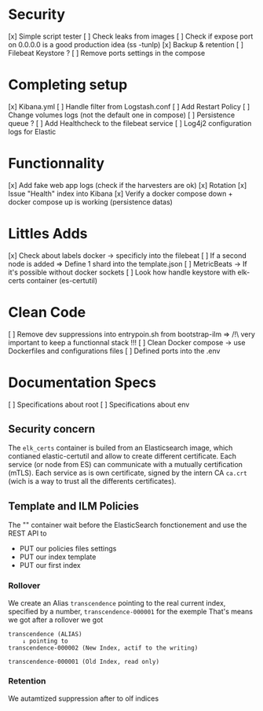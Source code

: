 # Security
[x] Simple script tester
[ ] Check leaks from images
[ ] Check if expose port on 0.0.0.0 is a good production idea (ss -tunlp)
[x] Backup & retention
[ ] Filebeat Keystore ?
[ ] Remove ports settings in the compose


# Completing setup
[x] Kibana.yml
[ ] Handle filter from Logstash.conf
[ ] Add Restart Policy
[ ] Change volumes logs (not the default one in compose)
[ ] Persistence queue ?
[ ] Add Healthcheck to the filebeat service
[ ] Log4j2 configuration logs for Elastic


# Functionnality
[x] Add fake web app logs (check if the harvesters are ok)
[x] Rotation
[x] Issue "Health" index into Kibana
[x] Verify a docker compose down + docker compose up is working (persistence datas)


# Littles Adds
[x] Check about labels docker -> specificly into the filebeat
[ ] If a second node is added => Define 1 shard into the template.json
[ ] MetricBeats -> If it's possible without docker sockets
[ ] Look how handle keystore with elk-certs container (es-certutil)


# Clean Code
[ ] Remove dev suppressions into entrypoin.sh from bootstrap-ilm =>  /!\ very important to keep a functionnal stack !!!
[ ] Clean Docker compose -> use Dockerfiles and configurations files 
[ ] Defined ports into the .env 



# Documentation Specs
[ ] Specifications about root
[ ] Specifications about env



## Security concern

The `elk_certs` container is builed from an Elasticsearch image, which contianed elastic-certutil and allow to create different certificate.
Each service (or node from ES) can communicate with a mutually certification (mTLS). Each service as is own certificate, signed by the intern CA `ca.crt` (wich is a way to trust all the differents certificates).


## Template and ILM Policies

The "" container wait before the ElasticSearch fonctionement and use the REST API to
- PUT our policies files settings
- PUT our index template
- PUT our first index


### Rollover

We create an Alias `transcendence` pointing to the real current index, specified by a number, `transcendence-000001` for the exemple
That's means we got after a rollover we got
```
transcendence (ALIAS) 
    ↓ pointing to  
transcendence-000002 (New Index, actif to the writing)

transcendence-000001 (Old Index, read only)
```

### Retention

We autamtized suppression after to olf indices




